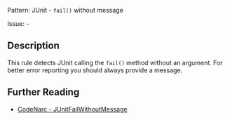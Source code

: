Pattern: JUnit - `fail()` without message

Issue: -

## Description

This rule detects JUnit calling the `fail()` method without an argument. For better error reporting you should always provide a message.

## Further Reading

* [CodeNarc - JUnitFailWithoutMessage](https://codenarc.github.io/CodeNarc/codenarc-rules-junit.html#junitfailwithoutmessage-rule)